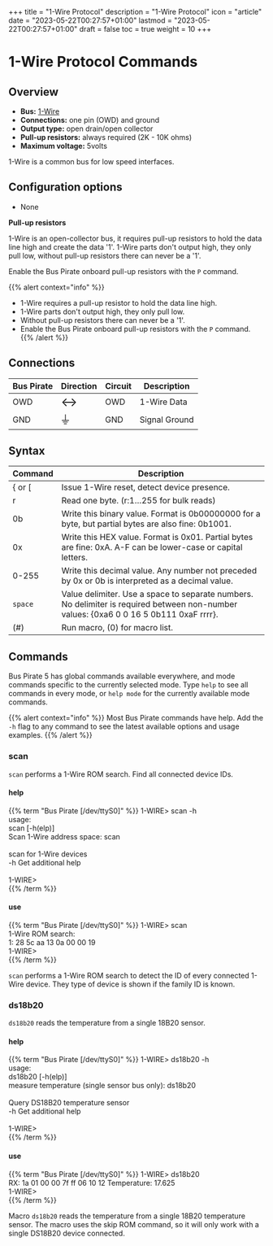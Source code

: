 +++
title = "1-Wire Protocol"
description = "1-Wire Protocol"
icon = "article"
date = "2023-05-22T00:27:57+01:00"
lastmod = "2023-05-22T00:27:57+01:00"
draft = false
toc = true
weight = 10
+++

# 1-Wire Protocol Commands

## Overview

-   **Bus:** [1-Wire](https://en.wikipedia.org/wiki/1-Wire)
-   **Connections:** one pin (OWD) and ground
-   **Output type:** open drain/open collector
-   **Pull-up resistors:** always required (2K - 10K ohms)
-   **Maximum voltage:** 5volts

1-Wire is a common bus for low speed interfaces.

## Configuration options

- None

**Pull-up resistors**

1-Wire is an open-collector bus, it requires pull-up resistors to hold the
data line high and create the data '1'. 1-Wire parts don't
output high, they only pull low, without pull-up resistors there can
never be a '1'. 

Enable the Bus Pirate onboard pull-up resistors with the ```P``` command.

{{% alert context="info" %}}
- 1-Wire requires a pull-up resistor to hold the data line high.
- 1-Wire parts don't output high, they only pull low.
- Without pull-up resistors there can never be a '1'. 
- Enable the Bus Pirate onboard pull-up resistors with the ```P``` command.
{{% /alert %}}

## Connections

| Bus Pirate | Direction                     | Circuit | Description   |
|------------|--------------------------|---------|---------------|
| OWD       | <font size="+2">↔</font> | OWD     | 1-Wire Data   |
| GND        | <font size="+2">⏚</font> | GND     | Signal Ground |

## Syntax

|Command|Description|
|-------|-----------|
| \{ or [ | Issue 1-Wire reset, detect device presence. |
| r       | Read one byte. (r:1…255 for bulk reads)|
| 0b      | Write this binary value. Format is 0b00000000 for a byte, but partial bytes are also fine: 0b1001.|
| 0x      | Write this HEX value. Format is 0x01. Partial bytes are fine: 0xA. A-F can be lower-case or capital letters. |
| 0-255   | Write this decimal value. Any number not preceded by 0x or 0b is interpreted as a decimal value. |
| ```space```| Value delimiter. Use a space to separate numbers. No delimiter is required between non-number values: \{0xa6 0 0 16 5 0b111 0xaF rrrr}. |
| \(#\)   | Run macro, (0) for macro list. |


## Commands

Bus Pirate 5 has global commands available everywhere, and mode commands specific to the currently selected mode. Type ```help``` to see all commands in every mode, or ```help mode``` for the currently available mode commands.

{{% alert context="info" %}}
Most Bus Pirate commands have help. Add the ```-h``` flag to any command to see the latest available options and usage examples. 
{{% /alert %}}

### scan

```scan``` performs a 1-Wire ROM search. Find all connected device IDs.

#### help

{{% term "Bus Pirate [/dev/ttyS0]" %}}
<span className="bp-prompt">1-WIRE></span> scan -h<br/>
usage:<br/>
<span className="bp-info">scan	[-h(elp)]</span><br/>
<span className="bp-info">Scan 1-Wire address space: scan</span><br/>
<br/>
<span className="bp-info">scan for 1-Wire devices</span><br/>
<span className="bp-prompt">-h</span>	<span className="bp-info">Get additional help</span><br/>
<br/>
<span className="bp-prompt">1-WIRE></span> <br/>
{{% /term %}}

#### use
{{% term "Bus Pirate [/dev/ttyS0]" %}}
<span className="bp-prompt">1-WIRE></span> scan
<span className="bp-info"><br/>
1-Wire ROM search:<br/>
1: 28 5c aa 13 0a 00 00 19
</span><br/>
<span className="bp-prompt">1-WIRE></span><br/>
{{% /term %}}

```scan``` performs a 1-Wire ROM search to detect the ID of every connected 1-Wire device. They type of device is shown if the family ID is known.

### ds18b20    

```ds18b20``` reads the temperature from a single 18B20 sensor.

#### help

{{% term "Bus Pirate [/dev/ttyS0]" %}}
<span className="bp-prompt">1-WIRE></span> ds18b20 -h<br/>
usage:<br/>
<span className="bp-info">ds18b20	[-h(elp)]</span><br/>
<span className="bp-info">measure temperature (single sensor bus only): ds18b20</span><br/>
<br/>
<span className="bp-info">Query DS18B20 temperature sensor</span><br/>
<span className="bp-prompt">-h</span>	<span className="bp-info">Get additional help</span><br/>
<br/>
<span className="bp-prompt">1-WIRE></span> <br/>
{{% /term %}}

#### use

{{% term "Bus Pirate [/dev/ttyS0]" %}}
<span className="bp-prompt">1-WIRE></span> ds18b20
<span className="bp-info"><br/>
RX: 1a 01 00 00 7f ff 06 10 12
Temperature: 17.625
</span><br/>
<span className="bp-prompt">1-WIRE></span><br/>
{{% /term %}}

Macro ```ds18b20``` reads the temperature from a single 18B20 temperature sensor. The macro uses the skip ROM command, so it will only work with a single DS18B20 device connected.
